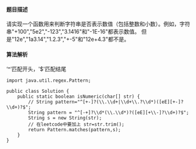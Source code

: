 #### 题目描述
请实现一个函数用来判断字符串是否表示数值（包括整数和小数）。例如，字符串"+100","5e2","-123","3.1416"和"-1E-16"都表示数值。 但是"12e","1a3.14","1.2.3","+-5"和"12e+4.3"都不是。
#### 算法解析
‘^’匹配开头，'$'匹配结尾
```
import java.util.regex.Pattern;
 
public class Solution {
    public static boolean isNumeric(char[] str) {
        // String pattern="^[+-]?(\\.\\d+|\\d+\\.?\\d*)([eE][+-]?\\d+)?$";
        String pattern = "^[-+]?\\d*(\\.\\d*)?([eE][+\\-]?\\d+)?$";
        String s = new String(str);
        // 在leetcode中要加上 str=str.trim();
        return Pattern.matches(pattern,s);
    }
}
```
